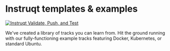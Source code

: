 # Instruqt templates & examples
[![Instruqt Validate, Push, and Test](https://github.com/instruqt/templates/actions/workflows/validate-push-test.yml/badge.svg)](https://github.com/instruqt/templates/actions/workflows/validate-push-test.yml)

We've created a library of tracks you can learn from. Hit the ground running with our fully-functioning example tracks featuring Docker, Kubernetes, or standard Ubuntu.

